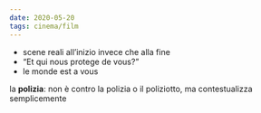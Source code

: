 ```yaml
---
date: 2020-05-20
tags: cinema/film
---
```

- scene reali all’inizio invece che alla fine
- “Et qui nous protege de vous?”
- le monde est a vous

la **polizia**: non è contro la polizia o il poliziotto, ma contestualizza semplicemente 
